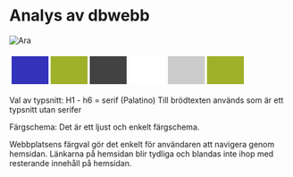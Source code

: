 Analys av dbwebb
===============================

![Ara](img/dbwebb.png "dbwebb")

<table style="border-spacing: 4px; border-collapse: separate">
<tbody><tr>
<td style="height: 50px; width: 50px; background-color: #33b">
</td><td style="height: 50px; width: 50px; background-color: #9FB129">
</td><td style="height: 50px; width: 50px; background-color: #424242">
</td><td style="height: 50px; width: 50px; background-color: #fff">
</td><td style="height: 50px; width: 50px; background-color: #CCCCCC">
</td><td style="height: 50px; width: 50px; background-color: #9FB129">
</td></tr>
</tbody></table>

Val av typsnitt:
H1 - h6 = serif (Palatino)
Till brödtexten används
som är ett typsnitt utan serifer


Färgschema:
Det är ett ljust och enkelt färgschema.

Webbplatsens färgval gör det enkelt för användaren att navigera genom hemsidan. Länkarna på hemsidan blir tydliga och blandas inte ihop med resterande innehåll på hemsidan.
